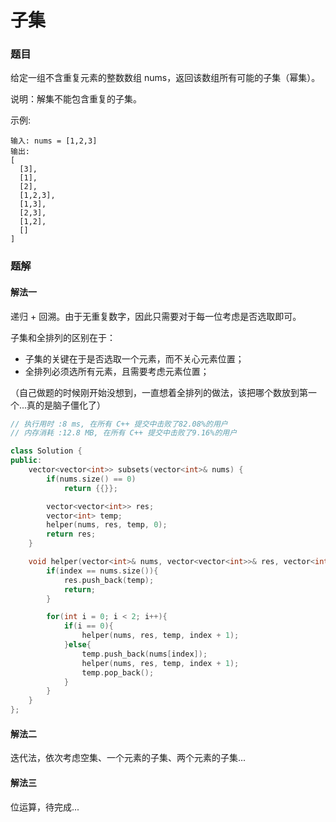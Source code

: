 # 子集

### 题目

给定一组不含重复元素的整数数组 nums，返回该数组所有可能的子集（幂集）。

说明：解集不能包含重复的子集。

示例:

```/
输入: nums = [1,2,3]
输出:
[
  [3],
  [1],
  [2],
  [1,2,3],
  [1,3],
  [2,3],
  [1,2],
  []
]
```



### 题解

#### 解法一

递归 + 回溯。由于无重复数字，因此只需要对于每一位考虑是否选取即可。

子集和全排列的区别在于：

+ 子集的关键在于是否选取一个元素，而不关心元素位置；
+ 全排列必须选所有元素，且需要考虑元素位置；

（自己做题的时候刚开始没想到，一直想着全排列的做法，该把哪个数放到第一个...真的是脑子僵化了）

```c++
// 执行用时 :8 ms, 在所有 C++ 提交中击败了82.08%的用户
// 内存消耗 :12.8 MB, 在所有 C++ 提交中击败了9.16%的用户

class Solution {
public:
    vector<vector<int>> subsets(vector<int>& nums) {
        if(nums.size() == 0) 
            return {{}};

        vector<vector<int>> res;
        vector<int> temp;
        helper(nums, res, temp, 0);
        return res;
    }

    void helper(vector<int>& nums, vector<vector<int>>& res, vector<int>& temp, int index){
        if(index == nums.size()){
            res.push_back(temp);
            return;
        }

        for(int i = 0; i < 2; i++){
            if(i == 0){
                helper(nums, res, temp, index + 1);
            }else{
                temp.push_back(nums[index]);
                helper(nums, res, temp, index + 1);
                temp.pop_back();
            }
        }
    }
};
```



#### 解法二

迭代法，依次考虑空集、一个元素的子集、两个元素的子集...



#### 解法三

位运算，待完成...

